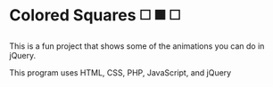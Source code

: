 # Colored Squares :white_medium_square: :black_medium_square: :white_medium_square:

This is a fun project that shows some of the animations you can do in jQuery.

This program uses HTML, CSS, PHP, JavaScript, and jQuery